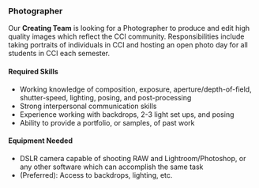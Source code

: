 ### Photographer

Our **Creating Team** is looking for a Photographer to produce and edit high quality images which reflect the CCI community. Responsibilities include taking portraits of individuals in CCI and hosting an open photo day for all students in CCI each semester.

#### Required Skills

- Working knowledge of composition, exposure, aperture/depth-of-field, shutter-speed, lighting, posing, and post-processing
- Strong interpersonal communication skills
- Experience working with backdrops, 2-3 light set ups, and posing
- Ability to provide a portfolio, or samples, of past work

#### Equipment Needed

- DSLR camera capable of shooting RAW and Lightroom/Photoshop, or any other software which can accomplish the same task
- (Preferred): Access to backdrops, lighting, etc.